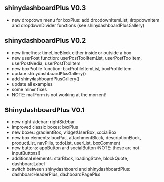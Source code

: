 ## shinydashboardPlus V0.3
- new dropdown menu for boxPlus: add dropdownItemList, dropdownItem and dropdownDivider functions (see shinydashboardPlusGallery)


## shinydashboardPlus V0.2
- new timelines: timeLineBlock either inside or outside a box
- new userPost function: userPostToolItemList, userPostToolItem, userPostMedia, 
userPostToolItem 
- new boxProfile function: boxProfileItemList, boxProfileItem
- update shinydashboardPlusGallery()
- add shinydashboardPlusGallery()
- update all examples 
- some minor fixes
- NOTE: mailForm is not working at the moment!


## ShinydashboardPlus V0.1
- new right sidebar: rightSidebar
- improved classic boxes: boxPlus
- new boxes: gradientBox, widgetUserBox, socialBox
- new box elements: boxPad, attachmentBlock, descriptionBlock, productList,
navPills, todoList, userList, boxComment
- new buttons: appButton and socialButton (NOTE: these are not inputButtons!)
- additional elements: starBlock, loadingState, blockQuote, dashboardLabel
- switch between shinydashboard and shinydashboardPlus: dashboardHeaderPlus,
dashboardPagePlus